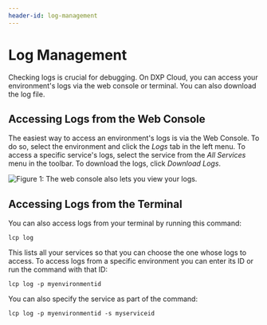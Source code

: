 ```yaml
---
header-id: log-management
---
```


# Log Management

Checking logs is crucial for debugging. On DXP Cloud, you can access your
environment's logs via the web console or terminal. You can also download the
log file. 

## Accessing Logs from the Web Console

The easiest way to access an environment's logs is via the Web Console. To do
so, select the environment and click the *Logs* tab in the left menu. To access 
a specific service's logs, select the service from the *All Services* menu in 
the toolbar. To download the logs, click *Download Logs*. 

![Figure 1: The web console also lets you view your logs.](../../images/logs-web-console.png)

## Accessing Logs from the Terminal

You can also access logs from your terminal by running this command: 

```shell
lcp log
```

This lists all your services so that you can choose the one whose logs to
access. To access logs from a specific environment you can enter its ID or run
the command with that ID: 

```shell
lcp log -p myenvironmentid
```

You can also specify the service as part of the command: 

```shell
lcp log -p myenvironmentid -s myserviceid
```
